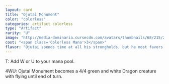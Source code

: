 ```yaml
---
layout: card
title: "Ojutai Monument"
color: "colorless"
categories: artifact colorless
type: "Artifact"
rarity: "U"
image: "http://media-dominaria.cursecdn.com/avatars/thumbnails/68/215/200/283/635616654650710224.png"
cost: "<span class='Colorless Mana'>3</span>"
flavor: "Ojutai spends time at all his strongholds, but he most favors Cori Stronghold for his meditation."
---
```


<span class="tip mana-icon mana-t" title="Tap">T</span>: Add <span class="tip mana-icon mana-white" title="1 White Mana">W</span> or <span class="tip mana-icon mana-blue" title="1 Blue Mana">U</span> to your mana pool.

<span class="tip mana-icon mana-colorless-04" title="4 Colorless Mana">4</span><span class="tip mana-icon mana-white" title="1 White Mana">W</span><span class="tip mana-icon mana-blue" title="1 Blue Mana">U</span>: Ojutai Monument becomes a 4/4 green and white Dragon creature with flying until end of turn.
